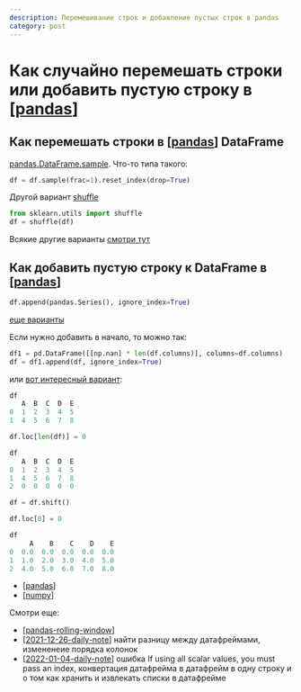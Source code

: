```yaml
---
description: Перемешивание строк и добавление пустых строк в pandas
category: post
---
```

# Как случайно перемешать строки или добавить пустую строку в [[pandas]]

## Как перемешать строки в [[pandas]] DataFrame

[pandas.DataFrame.sample](https://pandas.pydata.org/pandas-docs/stable/reference/api/pandas.DataFrame.sample.html). Что-то типа такого:

```python
df = df.sample(frac=1).reset_index(drop=True)
```

Другой вариант [shuffle](https://scikit-learn.org/stable/modules/generated/sklearn.utils.shuffle.html)

```python
from sklearn.utils import shuffle
df = shuffle(df)
```

Всякие другие варианты [смотри тут](https://stackoverflow.com/questions/29576430/shuffle-dataframe-rows)

## Как добавить пустую строку к DataFrame в [[pandas]]

```python
df.append(pandas.Series(), ignore_index=True)
```

[еще варианты](https://stackoverflow.com/questions/39998262/append-an-empty-row-in-dataframe-using-pandas)

Если нужно добавить в начало, то можно так:

```python
df1 = pd.DataFrame([[np.nan] * len(df.columns)], columns=df.columns)
df = df1.append(df, ignore_index=True)
```

или [вот интересный вариант](https://stackoverflow.com/a/51136688/15966204):

```python
df
   A  B  C  D  E
0  1  2  3  4  5
1  4  5  6  7  8

df.loc[len(df)] = 0

df
   A  B  C  D  E
0  1  2  3  4  5
1  4  5  6  7  8
2  0  0  0  0  0

df = df.shift()

df.loc[0] = 0

df
     A    B    C    D    E
0  0.0  0.0  0.0  0.0  0.0
1  1.0  2.0  3.0  4.0  5.0
2  4.0  5.0  6.0  7.0  8.0
```

- [[pandas]]
- [[numpy]]

Смотри еще:

- [[pandas-rolling-window]]
- [[2021-12-26-daily-note]] найти разницу между датафреймами, измененеие порядка колонок
- [[2022-01-04-daily-note]] ошибка If using all scalar values, you must pass an index, конвертация датафрейма в датафрейм в одну строку и о том как хранить и извлекать списки в датафрейме

[//begin]: # "Autogenerated link references for markdown compatibility"
[pandas]: ../notes/pandas "Pandas"
[pandas]: ../notes/pandas "Pandas"
[pandas]: ../notes/pandas "Pandas"
[pandas]: ../notes/pandas "Pandas"
[numpy]: ../notes/numpy "Numpy"
[pandas-rolling-window]: ../notes/pandas-rolling-window "Pandas rolling window - скользящие средние в pandas"
[2021-12-26-daily-note]: 2021-12-26-daily-note "Немного трюков с python: работа с csv, парсинг html и другое"
[2022-01-04-daily-note]: 2022-01-04-daily-note "Proxy в selenium, запуск локального smtp и несколько вопросов про pandas"
[//end]: # "Autogenerated link references"
